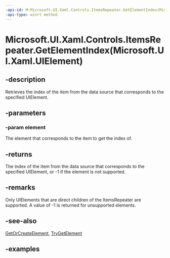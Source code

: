 ```yaml
---
-api-id: M:Microsoft.UI.Xaml.Controls.ItemsRepeater.GetElementIndex(Microsoft.UI.Xaml.UIElement)
-api-type: winrt method
---
```


# Microsoft.UI.Xaml.Controls.ItemsRepeater.GetElementIndex(Microsoft.UI.Xaml.UIElement)

<!--
public int GetElementIndex (Microsoft.UI.Xaml.UIElement element);
-->

## -description

Retrieves the index of the item from the data source that corresponds to the specified UIElement.

## -parameters

### -param element

The element that corresponds to the item to get the index of.

## -returns

The index of the item from the data source that corresponds to the specified UIElement, or -1 if the element is not supported.

## -remarks

Only UIElements that are direct children of the ItemsRepeater are supported. A value of -1 is returned for unsupported elements.

## -see-also

[GetOrCreateElement](itemsrepeater_getorcreateelement_982168620.md), [TryGetElement](itemsrepeater_trygetelement_2086043841.md)

## -examples
